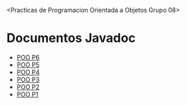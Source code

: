 <Practicas de Programacion Orientada a Objetos Grupo 08>
<html lang="es">
<head>
  <meta charset="UTF-8">
  <title>Documentos Javadoc</title>
</head>
<body>
  <h1>Documentos Javadoc</h1>
  <ul>
    <li><a href="docs1/index.html">POO P6</a></li>
    <li><a href="docs2/index.html">POO P5</a></li>
    <li><a href="docs3/index.html">POO P4</a></li>
    <li><a href="docs 4/index.html">POO P3</a></li>
    <li><a href="docs 5/index.html">POO P2</a></li>
    <li><a href="docs 6/index.html">POO P1</a></li>
  </ul>
</body>
</html>

